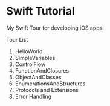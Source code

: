 # Swift Tutorial

My Swift Tour for developing iOS apps.

Tour List  
  
1. HelloWorld  
2. SimpleVariables  
3. ControlFlow  
4. FunctionAndClosures  
5. ObjectAndClasses
6. EnumerationsAndStructures
7. Protocols and Extensions  
8. Error Handling  

